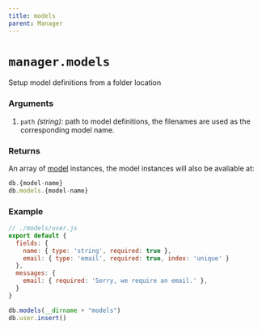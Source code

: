 ```yaml
---
title: models
parent: Manager
---
```


# `manager.models`

Setup model definitions from a folder location

### Arguments

1. `path` *(string)*: path to model definitions, the filenames are used as the corresponding model name.

### Returns

An array of [model](../model) instances, the model instances will also be avaliable at:
```js
db.{model-name}
db.models.{model-name}
```

### Example

```js
// ./models/user.js
export default {
  fields: {
    name: { type: 'string', required: true },
    email: { type: 'email', required: true, index: 'unique' }
  },
  messages: {
    email: { required: 'Sorry, we require an email.' },
  }
}
```

```js
db.models(__dirname + "models")
db.user.insert()
```

